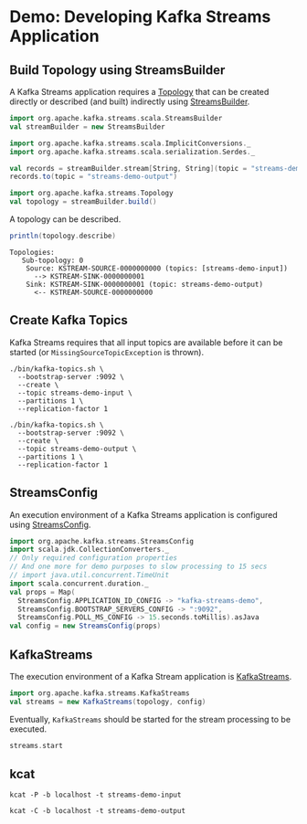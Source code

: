 # Demo: Developing Kafka Streams Application

## <span id="Topology"> Build Topology using StreamsBuilder

A Kafka Streams application requires a [Topology](../Topology.md) that can be created directly or described (and built) indirectly using [StreamsBuilder](../StreamsBuilder.md).

```scala
import org.apache.kafka.streams.scala.StreamsBuilder
val streamBuilder = new StreamsBuilder
```

```scala
import org.apache.kafka.streams.scala.ImplicitConversions._
import org.apache.kafka.streams.scala.serialization.Serdes._
```

```scala
val records = streamBuilder.stream[String, String](topic = "streams-demo-input")
records.to(topic = "streams-demo-output")
```

```scala
import org.apache.kafka.streams.Topology
val topology = streamBuilder.build()
```

A topology can be described.

```scala
println(topology.describe)
```

```text
Topologies:
   Sub-topology: 0
    Source: KSTREAM-SOURCE-0000000000 (topics: [streams-demo-input])
      --> KSTREAM-SINK-0000000001
    Sink: KSTREAM-SINK-0000000001 (topic: streams-demo-output)
      <-- KSTREAM-SOURCE-0000000000
```

## Create Kafka Topics

Kafka Streams requires that all input topics are available before it can be started (or `MissingSourceTopicException` is thrown).

```text
./bin/kafka-topics.sh \
  --bootstrap-server :9092 \
  --create \
  --topic streams-demo-input \
  --partitions 1 \
  --replication-factor 1
```

```text
./bin/kafka-topics.sh \
  --bootstrap-server :9092 \
  --create \
  --topic streams-demo-output \
  --partitions 1 \
  --replication-factor 1
```

## <span id="StreamsConfig"> StreamsConfig

An execution environment of a Kafka Streams application is configured using [StreamsConfig](../StreamsConfig.md).

```scala
import org.apache.kafka.streams.StreamsConfig
import scala.jdk.CollectionConverters._
// Only required configuration properties
// And one more for demo purposes to slow processing to 15 secs
// import java.util.concurrent.TimeUnit
import scala.concurrent.duration._
val props = Map(
  StreamsConfig.APPLICATION_ID_CONFIG -> "kafka-streams-demo",
  StreamsConfig.BOOTSTRAP_SERVERS_CONFIG -> ":9092",
  StreamsConfig.POLL_MS_CONFIG -> 15.seconds.toMillis).asJava
val config = new StreamsConfig(props)
```

## <span id="KafkaStreams"> KafkaStreams

The execution environment of a Kafka Stream application is [KafkaStreams](../KafkaStreams.md).

```scala
import org.apache.kafka.streams.KafkaStreams
val streams = new KafkaStreams(topology, config)
```

Eventually, `KafkaStreams` should be started for the stream processing to be executed.

```scala
streams.start
```

## kcat

```text
kcat -P -b localhost -t streams-demo-input
```

```text
kcat -C -b localhost -t streams-demo-output
```
